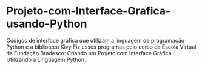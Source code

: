 # Projeto-com-Interface-Grafica-usando-Python
Códigos de interface gráfica que utilizam a linguagem de programação Python e a biblioteca Kivy
Fiz esses programas pelo curso da Escola Virtual da Fundação Bradesco: Criando um Projeto com Interface Gráfica Utilizando a Linguagem Python.
